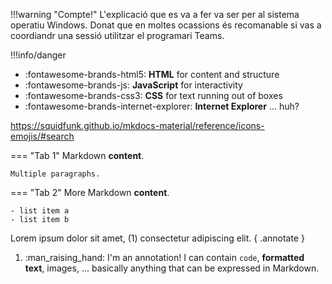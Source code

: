 !!!warning "Compte!"
    L'explicació que es va a fer va ser per al sistema operatiu Windows. Donat que en moltes ocassions és recomanable si vas a coordiandr una sessió utilitzar el programari Teams.

!!!info/danger

<div class="grid cards" markdown>

- :fontawesome-brands-html5: __HTML__ for content and structure
- :fontawesome-brands-js: __JavaScript__ for interactivity
- :fontawesome-brands-css3: __CSS__ for text running out of boxes
- :fontawesome-brands-internet-explorer: __Internet Explorer__ ... huh?

</div>

https://squidfunk.github.io/mkdocs-material/reference/icons-emojis/#search

=== "Tab 1"
    Markdown **content**.

    Multiple paragraphs.

=== "Tab 2"
    More Markdown **content**.

    - list item a
    - list item b





Lorem ipsum dolor sit amet, (1) consectetur adipiscing elit.
{ .annotate }

1.  :man_raising_hand: I'm an annotation! I can contain `code`, __formatted
    text__, images, ... basically anything that can be expressed in Markdown.